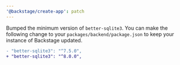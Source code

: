 ```yaml
---
'@backstage/create-app': patch
---
```


Bumped the minimum version of `better-sqlite3`. You can make the following change to your `packages/backend/package.json` to keep your instance of Backstage updated.

```diff
- "better-sqlite3": "^7.5.0",
+ "better-sqlite3": "^8.0.0",
```
